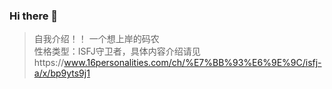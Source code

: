 ### Hi there 👋

<!--
**shengyanlei/shengyanlei** is a ✨ _special_ ✨ repository because its `README.md` (this file) appears on your GitHub profile.

Here are some ideas to get you started:

- 🔭 I’m currently working on ...
- 🌱 I’m currently learning ...
- 👯 I’m looking to collaborate on ...
- 🤔 I’m looking for help with ...
- 💬 Ask me about ...
- 📫 How to reach me: ...
- 😄 Pronouns: ...
- ⚡ Fun fact: ...
-->
> 自我介绍！！
> 一个想上岸的码农  
> 性格类型：ISFJ守卫者，具体内容介绍请见https://www.16personalities.com/ch/%E7%BB%93%E6%9E%9C/isfj-a/x/bp9yts9j1
